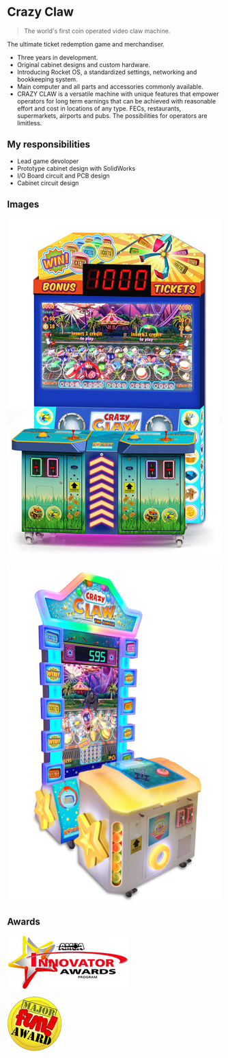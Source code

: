 # Crazy Claw

> The world's first coin operated video claw machine.

The ultimate ticket redemption game and merchandiser.

- Three years in development.
- Original cabinet designs and custom hardware.
- Introducing Rocket OS, a standardized settings, networking and bookkeeping system.
- Main computer and all parts and accessories commonly available.
- CRAZY CLAW is a versatile machine with unique features that empower operators for long term earnings that can be achieved with reasonable effort and cost in locations of any type.  FECs, restaurants, supermarkets, airports and pubs.  The possibilities for operators are limitless. 

## My responsibilities

- Lead game devoloper
- Prototype cabinet design with SolidWorks
- I/O Board circuit and PCB design
- Cabinet circuit design

## Images

![Crazy Claw Dual Players](/projects/crazy_claw_original/2-players-machine_1_orig.jpg "Standard 2-player model, 52 wide 42 deep inches")

![Crazy Claw Junior](/projects/crazy_claw_original/jr-machine_2_orig.jpg "Compact 1-player, 43 wide, 57 deep inches")

## Awards

![AMOA Fun Award](/projects/crazy_claw_original/amoa.jpg)

![Major Fun Award](/projects/crazy_claw_original/major_fun_award.png)

